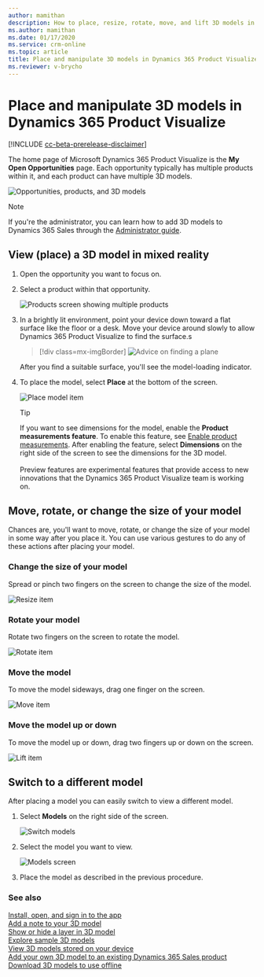 ```yaml
---
author: mamithan
description: How to place, resize, rotate, move, and lift 3D models in Dynamics 365 Product Visualize
ms.author: mamithan
ms.date: 01/17/2020
ms.service: crm-online
ms.topic: article
title: Place and manipulate 3D models in Dynamics 365 Product Visualize
ms.reviewer: v-brycho
---
```


# Place and manipulate 3D models in Dynamics 365 Product Visualize

[!INCLUDE [cc-beta-prerelease-disclaimer](../includes/cc-beta-prerelease-disclaimer.md)]

The home page of Microsoft Dynamics 365 Product Visualize is the **My Open Opportunities** page. Each opportunity typically has multiple products within it, and each product can have multiple 3D models.

![Opportunities, products, and 3D models](media/manipulating-3D-models.PNG "Opportunities, products, and 3D models")

> [!NOTE]
> If you're the administrator, you can learn how to add 3D models to Dynamics 365 Sales through the [Administrator guide](admin-guide.md).

## View (place) a 3D model in mixed reality 

1.	Open the opportunity you want to focus on.

2.	Select a product within that opportunity.

    ![Products screen showing multiple products](media/products-screen.PNG "Products screen showing multiple products")
    
3.	In a brightly lit environment, point your device down toward a flat surface like the floor or a desk. Move your device around slowly to allow Dynamics 365 Product Visualize to find the surface.s

    > [!div class=mx-imgBorder]
    > ![Advice on finding a plane](media/find-plane.PNG "Advice on finding a plane")

    After you find a suitable surface, you'll see the model-loading indicator.
      
4.  To place the model, select **Place** at the bottom of the screen.

    ![Place model item](media/place-model.PNG "Place model item")
    
    > [!TIP]
    > If you want to see dimensions for the model, enable the **Product measurements feature**. To enable this feature, see [Enable product measurements](product-measurements.md). After enabling the feature, select **Dimensions** on the right side of the screen to see the dimensions for the 3D model.<br><br>Preview features are experimental features that provide access to new innovations that the Dynamics 365 Product Visualize team is working on.  

## Move, rotate, or change the size of your model

Chances are, you'll want to move, rotate, or change the size of your model in some way after you place it. You can use various gestures to do any of these actions after placing your model.

### Change the size of your model

Spread or pinch two fingers on the screen to change the size of the model.

![Resize item](media/resize.png "Resize an item")

### Rotate your model  

Rotate two fingers on the screen to rotate the model.

![Rotate item](media/rotate.png "Rotate an item")

### Move the model

To move the model sideways, drag one finger on the screen.

![Move item](media/move.png "Move an item")

### Move the model up or down

To move the model up or down, drag two fingers up or down on the screen.

![Lift item](media/lift.png "Lift an item")

## Switch to a different model

After placing a model you can easily switch to view a different model.

1.	Select **Models** on the right side of the screen.

    ![Switch models](media/select-models.PNG "Switch models")
 
2.	Select the model you want to view.

    ![Models screen](media/3D-models.png "Models screen")
 
3.	Place the model as described in the previous procedure.  

### See also

[Install, open, and sign in to the app](sign-in.md)<br>
[Add a note to your 3D model](add-note.md)<br>
[Show or hide a layer in 3D model](layers.md)<br>
[Explore sample 3D models](explore-samples.md)<br>
[View 3D models stored on your device](browse-models.md)<br>
[Add your own 3D model to an existing Dynamics 365 Sales product](add-model.md)<br>
[Download 3D models to use offline](download-models.md)

